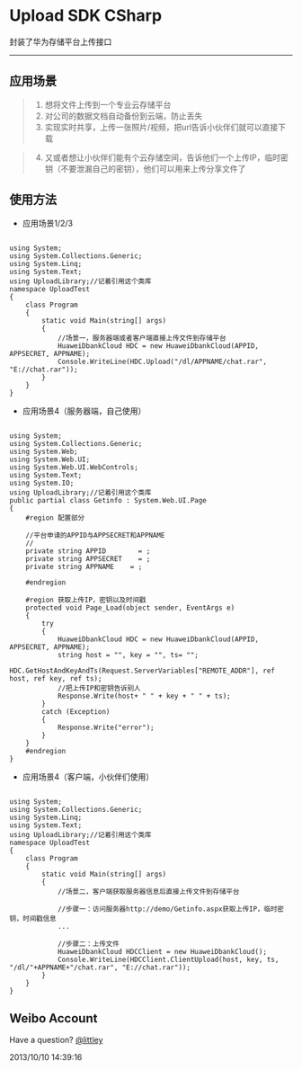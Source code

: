 Upload SDK CSharp
=====================
封装了华为存储平台上传接口
* * *

应用场景
-----------
> 1. 想将文件上传到一个专业云存储平台
> 2. 对公司的数据文档自动备份到云端，防止丢失
> 3. 实现实时共享，上传一张照片/视频，把url告诉小伙伴们就可以直接下载

> 4. 又或者想让小伙伴们能有个云存储空间，告诉他们一个上传IP，临时密钥（不要泄漏自己的密钥），他们可以用来上传分享文件了

使用方法
----------

*	应用场景1/2/3
<pre><code>
using System;
using System.Collections.Generic;
using System.Linq;
using System.Text;
using UploadLibrary;//记着引用这个类库
namespace UploadTest
{
	class Program
	{
		static void Main(string[] args)
		{
			//场景一，服务器端或者客户端直接上传文件到存储平台
			HuaweiDbankCloud HDC = new HuaweiDbankCloud(APPID, APPSECRET, APPNAME);
			Console.WriteLine(HDC.Upload("/dl/APPNAME/chat.rar", "E://chat.rar"));
		}
	}
}
</code></pre>

*   应用场景4（服务器端，自己使用）
<pre><code>
using System;
using System.Collections.Generic;
using System.Web;
using System.Web.UI;
using System.Web.UI.WebControls;
using System.Text;
using System.IO;
using UploadLibrary;//记着引用这个类库
public partial class Getinfo : System.Web.UI.Page
{
	#region 配置部分

	//平台申请的APPID与APPSECRET和APPNAME
	//
	private string APPID		= ;
	private string APPSECRET	= ;
	private string APPNAME	  = ;

	#endregion

	#region 获取上传IP，密钥以及时间戳
	protected void Page_Load(object sender, EventArgs e)
	{
		try
		{
			HuaweiDbankCloud HDC = new HuaweiDbankCloud(APPID, APPSECRET, APPNAME);
			string host = "", key = "", ts= "";
			HDC.GetHostAndKeyAndTs(Request.ServerVariables["REMOTE_ADDR"], ref host, ref key, ref ts);
			//把上传IP和密钥告诉别人
			Response.Write(host+ " " + key + " " + ts);
		}
		catch (Exception)
		{
			Response.Write("error");
		}
	}
	#endregion
}
</code></pre>

*   应用场景4（客户端，小伙伴们使用）
<pre><code>
using System;
using System.Collections.Generic;
using System.Linq;
using System.Text;
using UploadLibrary;//记着引用这个类库
namespace UploadTest
{
	class Program
	{
		static void Main(string[] args)
		{
			//场景二，客户端获取服务器信息后直接上传文件到存储平台
			
			//步骤一：访问服务器http://demo/Getinfo.aspx获取上传IP，临时密钥，时间戳信息
			...
			
			//步骤二：上传文件
			HuaweiDbankCloud HDCClient = new HuaweiDbankCloud();
			Console.WriteLine(HDCClient.ClientUpload(host, key, ts, "/dl/"+APPNAME+"/chat.rar", "E://chat.rar"));
		}
	}
}
</code></pre>

Weibo Account
-------------

Have a question? [@littley](http://weibo.com/littley)

2013/10/10 14:39:16 

